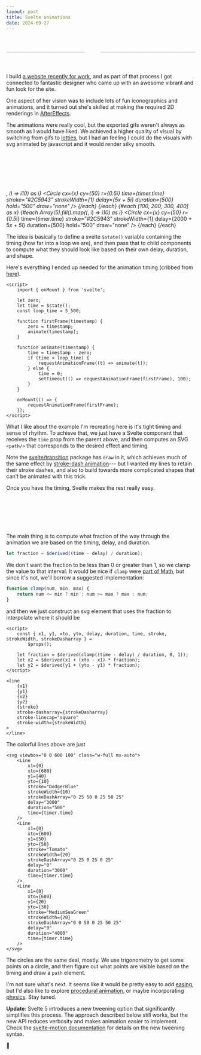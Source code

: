 ```yaml
---
layout: post
title: Svelte animations
date: 2024-09-27
---
```


<script>
  import Circle from "./svelte_animations/Circle.svelte";
  import Line from "./svelte_animations/Line.svelte";
  import { AnimationTimer } from '$lib/components/AnimationTimer.svelte.js'
  let timer = AnimationTimer(5500)

  $effect.root(() => {
    timer.start()
  });
</script>

<svg viewbox="0 0 600 100" class="w-full mt-24 mb-12 mx-auto">
  <path d="M0 50 L 250 50" stroke="#2C5943" stroke-dasharray="0 1 0"></path>
  <path d="M300 50 L 600 50" stroke="#2C5943" stroke-dasharray="0 1 0"></path>

<Line
    x0={0}
    x2={100}
    y0={50}
    y2={50}
    stroke="#2C5943"
    strokeWidth={4}
    time={timer.time}
    delay="0"
    duration={250}
  />

<rect x="100" y="0" width="100" height="100" rx="15" fill="#2C5943"></rect>
<Circle
    cx={150}
    cy={50}
    r={25}
    time={timer.time}
    delay="250"
    duration="500"
    hold="500"
    draw="reversed"
  />
<Circle
    cx={150}
    cy={50}
    r={35}
    time={timer.time}
    delay="750"
    duration="500"
    strokeDasharray="4 4"
  />
<Circle
    cx={150}
    cy={50}
    r={45}
    time={timer.time}
    delay="1250"
    duration="500"
    strokeDasharray="0 4"
  />
<Circle
    cx={150}
    cy={50}
    r={25}
    time={timer.time}
    delay="1750"
    duration="500"
    hold="400"
  />

<Line
    x0={200}
    x2={250}
    y0={50}
    y2={50}
    stroke="#2C5943"
    strokeWidth={4}
    time={timer.time}
    delay=2250
    duration={250}
  />

<rect x="250" y="0" width="100" height="100" rx="15" fill="#2C5943"></rect>
<path d="M300 0 L 300 100" stroke="white" stroke-dasharray="0 1 0"></path>
<path d="M250 50 L 350 50" stroke="white" stroke-dasharray="0 1 0"></path>
<Circle
    cx={300}
    cy={50}
    r={25}
    time={timer.time}
    stroke="none"
    fill="white"
    delay="2500"
    duration="250"
    hold="500"
    draw="none"
  />
<Circle
    cx={300}
    cy={50}
    r={25}
    time={timer.time}
    delay="0"
    duration="4000"
    hold="500"
    draw="none"
  />
<Circle cx={300} cy={50} r={35} time={timer.time} delay="3000" duration="500" />
<Circle
    cx={300}
    cy={50}
    r={45}
    time={timer.time}
    delay="3500"
    duration="500"
    strokeDasharray="0 4"
  />

<Line
    x0={350}
    x2={450}
    y0={50}
    y2={50}
    stroke="#2C5943"
    strokeWidth={4}
    time={timer.time}
    delay=4000
    duration={250}
  />

<rect x="400" y="0" width="100" height="100" rx="15" fill="#2C5943"></rect>
<Circle
    cx={450}
    cy={50}
    r={25}
    time={timer.time}
    delay="0"
    duration="4000"
    hold="500"
    draw="none"
  />
<Circle
    cx={450}
    cy={50}
    r={28}
    time={timer.time}
    delay="4250"
    duration="500"
    hold="500"
    strokeWidth={10}
  />
<Circle
    cx={450}
    cy={50}
    r={45}
    time={timer.time}
    delay="4750"
    duration="500"
    strokeDasharray="0 4"
  />

<Line
    x0={500}
    x2={600}
    y0={50}
    y2={50}
    stroke="#2C5943"
    strokeWidth={4}
    time={timer.time}
    delay=5250
    duration={250}
  />
</svg>

I build [a website recently for work](https://twirldata.com), and as part of that process I got connected to fantastic designer who came up with an awesome vibrant and fun look for the site.

One aspect of her vision was to include lots of fun iconographics and animations, and it turned out she's skilled at making the required 2D renderings in [AfterEffects](https://www.adobe.com/products/aftereffects.html).

The animations were really cool, but the exported gifs weren't always as smooth as I would have liked. We achieved a higher quality of visual by switching from gifs to [lotties](https://lottiefiles.com/), but I had an feeling I could do the visuals with svg animated by javascript and it would render silky smooth.

<svg viewbox="0 0 500 100" class="my-12 mx-auto">rect>
{#each [100, 200, 300, 400] as x}
{#each Array(5).fill().map((_, i) => i*10) as i}
<Circle
cx={x}
cy={50}
r={0.5*i}
time={timer.time}
stroke="#2C5943"
strokeWidth={1}
delay={5*x + 5*i}
duration={500}
hold="500"
draw="none"
/>
{/each}
{/each}
{#each [100, 200, 300, 400] as x}
{#each Array(5).fill().map((_, i) => i*10) as i}
<Circle
cx={x}
cy={50}
r={0.5*i}
time={timer.time}
stroke="#2C5943"
strokeWidth={1}
delay={2000 + 5*x + 5*i}
duration={500}
hold="500"
draw="none"
/>
{/each}
{/each}
</svg>

The idea is basically to define a svelte `$state()` variable containing the timing (how far into a loop we are), and then pass that to child components to compute what they should look like based on their own delay, duration, and shape.

Here's everything I ended up needed for the animation timing (cribbed from [here](https://developer.mozilla.org/en-US/docs/Web/API/Window/requestAnimationFrame#examples)).

```svelte
<script>
	import { onMount } from 'svelte';

	let zero;
	let time = $state();
	const loop_time = 5_500;

	function firstFrame(timestamp) {
		zero = timestamp;
		animate(timestamp);
	}

	function animate(timestamp) {
		time = timestamp - zero;
		if (time < loop_time) {
			requestAnimationFrame((t) => animate(t));
		} else {
			time = 0;
			setTimeout(() => requestAnimationFrame(firstFrame), 100);
		}
	}

	onMount(() => {
		requestAnimationFrame(firstFrame);
	});
</script>
```

What I like about the example I'm recreating here is it's tight timing and sense of rhythm. To achieve that, we just have a Svelte component that receives the `time` prop from the parent above, and then computes an SVG `<path/>` that corresponds to the desired effect and timing.

<div class="p-4 bg-gray-200">

Note the [svelte/transition](https://svelte.dev/docs/svelte-transition) package has `draw` in it, which achieves much of the same effect by [stroke-dash animation](https://css-tricks.com/svg-line-animation-works/)--- but I wanted my lines to retain their stroke dashes, and also to build towards more complicated shapes that can't be animated with this trick.

</div>

Once you have the timing, Svelte makes the rest really easy.

<svg viewbox="0 0 600 100" class="w-full mx-auto">
  <Line 
    x0={0} x2={600} y0={50} y2={50} stroke="Tomato" 
    strokeWidth={20} strokeDashArray="0 25 0 25 0 25" delay=0 duration=3000 time={timer.time}
  />
  <Line 
    x0={0} x2={600} y0={20} y2={30} stroke="MediumSeaGreen" 
    strokeWidth={20} strokeDashArray="0 0 50 0 25 50 25" delay=0 duration=4000 time={timer.time}
  />
  <Line 
    x0={0} x2={600} y0={40} y2={10} stroke="DodgerBlue" 
    strokeWidth={10} strokeDashArray="0 25 50 0 25 50 25" delay=3000 duration=500 time={timer.time}
  />
</svg>

The main thing is to compute what fraction of the way through the animation we are based on the timing, delay, and duration.

```js
let fraction = $derived((time - delay) / duration);
```

We don't want the fraction to be less than 0 or greater than 1, so we clamp the value to that interval. It would be nice if `clamp` were [part of Math](https://stackoverflow.com/questions/11409895/whats-the-most-elegant-way-to-cap-a-number-to-a-segment#comment137766458_39477954), but since it's not, we'll borrow a suggested implementation:

```js
function clamp(num, min, max) {
	return num <= min ? min : num >= max ? max : num;
}
```

and then we just construct an svg element that uses the fraction to interpolate where it should be

```svelte
<script>
	const { x1, y1, xto, yto, delay, duration, time, stroke, strokeWidth, strokeDasharray } =
		$props();

	let fraction = $derived(clamp((time - delay) / duration, 0, 1));
	let x2 = $derived(x1 + (xto - x1) * fraction);
	let y2 = $derived(y1 + (yto - y1) * fraction);
</script>

<line
	{x1}
	{y1}
	{x2}
	{y2}
	{stroke}
	stroke-dasharray={strokeDasharray}
	stroke-linecap="square"
	stroke-width={strokeWidth}
>
</line>
```

The colorful lines above are just

```svelte
<svg viewbox="0 0 600 100" class="w-full mx-auto">
	<Line
		x1={0}
		xto={600}
		y1={40}
		yto={10}
		stroke="DodgerBlue"
		strokeWidth={10}
		strokeDashArray="0 25 50 0 25 50 25"
		delay="3000"
		duration="500"
		time={timer.time}
	/>
	<Line
		x1={0}
		xto={600}
		y1={50}
		yto={50}
		stroke="Tomato"
		strokeWidth={20}
		strokeDashArray="0 25 0 25 0 25"
		delay="0"
		duration="3000"
		time={timer.time}
	/>
	<Line
		x1={0}
		xto={600}
		y1={20}
		yto={30}
		stroke="MediumSeaGreen"
		strokeWidth={20}
		strokeDashArray="0 0 50 0 25 50 25"
		delay="0"
		duration="4000"
		time={timer.time}
	/>
</svg>
```

The circles are the same deal, mostly. We use trigonometry to get some points on a circle, and then figure out what points are visible based on the timing and draw a `path` element.

I'm not sure what's next. It seems like it would be pretty easy to add [easing](https://svelte.dev/docs/svelte-easing), but I'd also like to explore [procedural animation](https://www.youtube.com/watch?v=qlfh_rv6khY), or maybe incorporating [physics](https://brm.io/matter-js/). Stay tuned.


**Update**: Svelte 5 introduces a new tweening option that significantly simplifies this process. The approach described below still works, but the new API reduces verbosity and makes animation easier to implement. Check the [svelte-motion documentation](https://svelte.dev/docs/svelte/svelte-motion) for details on the new tweening syntax.

<div class="flex place-content-center">🔲</div>
